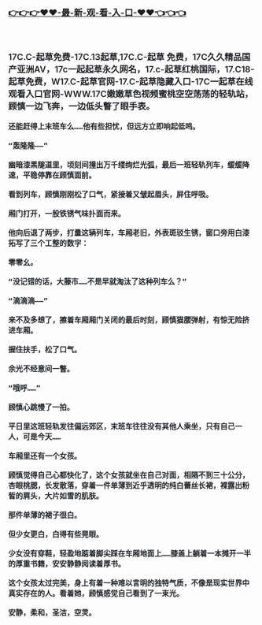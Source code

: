 </br>

<h3 class="heading-element" style="font-size:1.25em;font-weight:var(--base-text-weight-semibold, 600);color:#1F2328;font-family:-apple-system, BlinkMacSystemFont, &quot;background-color:#FFFFFF;">
	<a href="https://github.k596.com/20250311.html">👉👉👉♥♥-最-新-观-看-入-口-♥♥👈👈👈
</a>
</br>
</br>
</br>



17C.C-起草免费-17C.13起草,17C.C-起草 免费，17C久久精品国产亚洲AV，17c一起起草永久网名，17.c-起草红桃国际，17.C18-起草免费，W17.C-起草官网-17.C-起草隐藏入口-17C一起草在线观看入口官网-WWW.17C嫩嫩草色视频蜜桃空空荡荡的轻轨站，顾慎一边飞奔，一边低头瞥了眼手表。

    还能赶得上末班车么……他有些担忧，但远方立即响起低鸣。

    “轰隆隆——”

    幽暗漆黑隧道里，顷刻间撞出万千缕绚烂光弧，最后一班轻轨列车，缓缓降速，平稳停靠在顾慎面前。

    看到列车，顾慎刚刚松了口气，紧接着又皱起眉头，屏住呼吸。

    厢门打开，一股铁锈气味扑面而来。

    他向后退了两步，打量这辆列车，车厢老旧，外表斑驳生锈，窗口旁用白漆拓写了三个工整的数字：

    零零幺。

    “没记错的话，大藤市……不是早就淘汰了这种列车么？”

    “滴滴滴——”

    来不及多想了，擦着车厢厢门关闭的最后时刻，顾慎猫腰弹射，有惊无险挤进车厢。

    握住扶手，松了口气。

    余光不经意间一瞥。

    “哦呼……”

    顾慎心跳慢了一拍。

    平日里这班轻轨发往偏远郊区，末班车往往没有其他人乘坐，只有自己一人，可是今天……

    车厢里还有一个女孩。

    顾慎觉得自己心都快化了，这个女孩就坐在自己对面，相隔不到三十公分，杏眼桃腮，长发散落，穿着一件单薄到近乎透明的纯白蕾丝长裙，裸露出粉皙的肩头，大片如雪的肌肤。

    那件单薄的裙子很白。

    但少女更白，白得有些晃眼。

    少女没有穿鞋，轻盈地踮着脚尖踩在车厢地面上……膝盖上躺着一本摊开一半的厚重书籍，安安静静阅读着厚书。

    这个女孩太过完美，身上有着一种难以言明的独特气质，不像是现实世界中真实存在的人。看着她，顾慎感觉自己看到了一束光。

    安静，柔和，圣洁，空灵。
